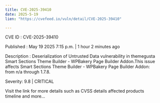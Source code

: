 ```yaml
---
title: CVE-2025-39410
date: 2025-5-19
lien: "https://cvefeed.io/vuln/detail/CVE-2025-39410"

---
```


CVE ID : CVE-2025-39410

Published :  May 19
2025
7:15 p.m. | 1 hour
2 minutes ago

Description : Deserialization of Untrusted Data vulnerability in themegusta Smart Sections Theme Builder - WPBakery Page Builder Addon.This issue affects Smart Sections Theme Builder - WPBakery Page Builder Addon: from n/a through 1.7.8.

Severity: 9.8 | CRITICAL

Visit the link for more details
such as CVSS details
affected products
timeline
and more...
